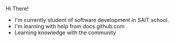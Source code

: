 Hi There!
- I'm currently student of software development in SAIT school.
- I'm learning with help from docs.github.com
- Learning knowledge with the community

